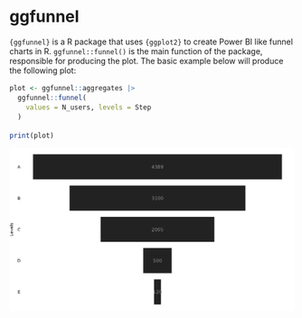 # ggfunnel

`{ggfunnel}` is a R package that uses `{ggplot2}` to create Power BI like funnel charts in R. `ggfunnel::funnel()` is the main function of the package, responsible for producing the plot. The basic example below will produce the following plot:

```r
plot <- ggfunnel::aggregates |>
  ggfunnel::funnel(
    values = N_users, levels = Step
  )

print(plot)
```
![](inst/example1.png)


